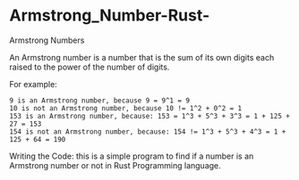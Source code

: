# Armstrong_Number-Rust-
Armstrong Numbers

An Armstrong number is a number that is the sum of its own digits each raised to the power of the number of digits.

For example:

    9 is an Armstrong number, because 9 = 9^1 = 9
    10 is not an Armstrong number, because 10 != 1^2 + 0^2 = 1
    153 is an Armstrong number, because: 153 = 1^3 + 5^3 + 3^3 = 1 + 125 + 27 = 153
    154 is not an Armstrong number, because: 154 != 1^3 + 5^3 + 4^3 = 1 + 125 + 64 = 190
Writing the Code:
this is a simple program to find if a number is an Armstrong number or not in Rust Programming language.
